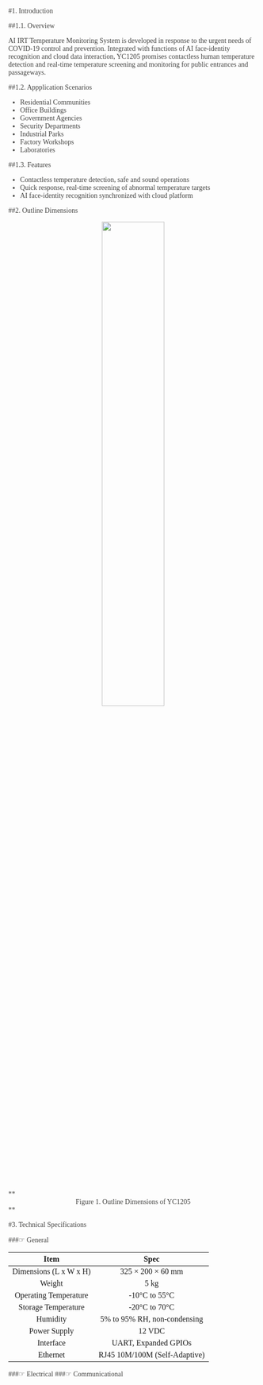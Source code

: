 <font face="Avenir" font color=#42424>

#<font color=#42424>1. Introduction

##<font face="Avenir" color=#42424>1.1. Overview

AI IRT Temperature Monitoring System is developed in response to the urgent needs of COVID-19 control and prevention. Integrated with functions of AI face-identity recognition and cloud data interaction, YC1205 promises contactless human temperature detection and real-time temperature screening and monitoring for public entrances and passageways.

##<font color=#42424>1.2. Appplication Scenarios

- Residential Communities
- Office Buildings
- Government Agencies
- Security Departments
- Industrial Parks
- Factory Workshops
- Laboratories

##<font color=#42424>1.3. Features

- Contactless temperature detection, safe and sound operations
- Quick response, real-time screening of abnormal temperature targets
- AI face-identity recognition synchronized with cloud platform

##<font color=#42424>2. Outline Dimensions

<div align=center><img src="http://" width="50%" height="50%"></div>
**<div align=center>Figure 1. Outline Dimensions of YC1205</div>**
 
#<font color=#42424>3. Technical Specifications

###☞ General

<div align=center>

| Item                    | Spec              |
| :---------------------: | :--------------:  |
| Dimensions (L x W x H)  | 325 × 200 × 60 mm |
| Weight                  | 5 kg              |
| Operating Temperature   | -10°C to 55°C
| Storage Temperature     | -20°C to 70°C
| Humidity                | 5% to 95% RH, non-condensing
| Power Supply            | 12 VDC
| Interface               | UART, Expanded GPIOs
| Ethernet                | RJ45 10M/100M (Self-Adaptive)

<div align=left>

###☞ Electrical
###☞ Communicational
